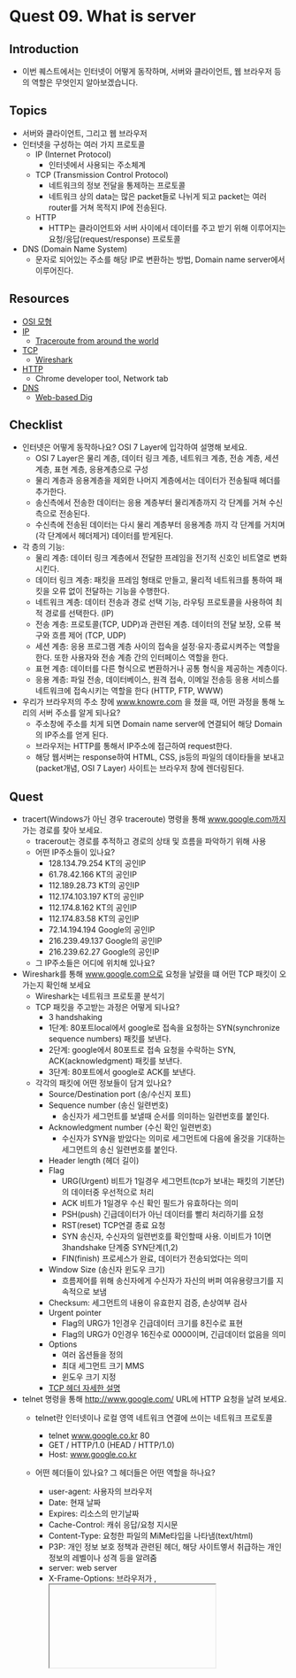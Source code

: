 # Quest 09. What is server


## Introduction
* 이번 퀘스트에서는 인터넷이 어떻게 동작하며, 서버와 클라이언트, 웹 브라우저 등의 역할은 무엇인지 알아보겠습니다.

## Topics
* 서버와 클라이언트, 그리고 웹 브라우저
* 인터넷을 구성하는 여러 가지 프로토콜
  * IP (Internet Protocol)
    - 인터넷에서 사용되는 주소체계
  * TCP (Transmission Control Protocol)
    - 네트워크의 정보 전달을 통제하는 프로토콜
    - 네트워크 상의 data는 많은 packet들로 나뉘게 되고 packet는 여러 router를 거쳐 목적지 IP에 전송된다.
  * HTTP
    - HTTP는 클라이언트와 서버 사이에서 데이터를 주고 받기 위해 이루어지는 요청/응답(request/response) 프로토콜
* DNS (Domain Name System)
    - 문자로 되어있는 주소를 해당 IP로 변환하는 방법, Domain name server에서 이루어진다.

## Resources
* [OSI 모형](https://ko.wikipedia.org/wiki/OSI_%EB%AA%A8%ED%98%95)
* [IP](https://ko.wikipedia.org/wiki/%EC%9D%B8%ED%84%B0%EB%84%B7_%ED%94%84%EB%A1%9C%ED%86%A0%EC%BD%9C)
  * [Traceroute from around the world](http://tracert.com/traceroute)
* [TCP](https://ko.wikipedia.org/wiki/%EC%A0%84%EC%86%A1_%EC%A0%9C%EC%96%B4_%ED%94%84%EB%A1%9C%ED%86%A0%EC%BD%9C)
  * [Wireshark](https://www.wireshark.org/download.html)
* [HTTP](https://ko.wikipedia.org/wiki/HTTP)
  * Chrome developer tool, Network tab
* [DNS](https://ko.wikipedia.org/wiki/%EB%8F%84%EB%A9%94%EC%9D%B8_%EB%84%A4%EC%9E%84_%EC%8B%9C%EC%8A%A4%ED%85%9C)
  * [Web-based Dig](http://networking.ringofsaturn.com/Tools/dig.php)

## Checklist
* 인터넷은 어떻게 동작하나요? OSI 7 Layer에 입각하여 설명해 보세요.
    - OSI 7 Layer은 물리 계층, 데이터 링크 계층, 네트워크 계층, 전송 계층, 세션 계층, 표현 계층, 응용계층으로 구성
    - 물리 계층과 응용계층을 제외한 나머지 계층에서는 데이터가 전송될때 헤더를 추가한다.
    - 송신측에서 전송한 데이터는 응용 계층부터 물리계층까지 각 단계를 거쳐 수신측으로 전송된다.
    - 수신측에 전송된 데이터는 다시 물리 계층부터 응용계층 까지 각 단계를 거치며 (각 단계에서 헤더제거) 데이터를 받게된다.
* 각 층의 기능:
    - 물리 계층: 데이터 링크 계층에서 전달한 프레임을 전기적 신호인 비트열로 변화시킨다.
    - 데이터 링크 계층: 패킷을 프레임 형태로 만들고, 물리적 네트워크를 통하여 패킷을 오류 없이 전달하는 기능을 수행한다.
    - 네트워크 계층: 데이터 전송과 경로 선택 기능, 라우팅 프로토콜을 사용하여 최적 경로를 선택한다. (IP)
    - 전송 계층: 프로토콜(TCP, UDP)과 관련된 계층. 데이터의 전달 보장, 오류 복구와 흐름 제어 (TCP, UDP)
    - 세션 계층: 응용 프로그램 계층 사이의 접속을 설정·유지·종료시켜주는 역할을 한다. 또한 사용자와 전송 계층 간의 인터페이스 역할을 한다.
    - 표현 계층: 데이터를 다른 형식으로 변환하거나 공통 형식을 제공하는 계층이다.
    - 응용 계층: 파일 전송, 데이터베이스, 원격 접속, 이메일 전송등 응용 서비스를 네트워크에 접속시키는 역할을 한다 (HTTP, FTP, WWW)
* 우리가 브라우저의 주소 창에 www.knowre.com 을 쳤을 때, 어떤 과정을 통해 노리의 서버 주소를 알게 되나요?
    - 주소창에 주소를 치게 되면 Domain name server에 연결되어 해당 Domain의 IP주소를 얻게 된다.
    - 브라우저는 HTTP를 통해서 IP주소에 접근하여 request한다.
    - 해당 웹서버는 response하여 HTML, CSS, js등의 파일의 데이타들을 보내고(packet개념, OSI 7 Layer) 사이트는 브라우저 창에 렌더링된다.

## Quest
* tracert(Windows가 아닌 경우 traceroute) 명령을 통해 www.google.com까지 가는 경로를 찾아 보세요.
  * tracerout는 경로를 추적하고 경로의 상태 및 흐름을 파악하기 위해 사용
  * 어떤 IP주소들이 있나요?
    - 128.134.79.254 KT의 공인IP
    - 61.78.42.166 KT의 공인IP
    - 112.189.28.73 KT의 공인IP
    - 112.174.103.197 KT의 공인IP
    - 112.174.8.162 KT의 공인IP
    - 112.174.83.58 KT의 공인IP
    - 72.14.194.194 Google의 공인IP
    - 216.239.49.137 Google의 공인IP
    - 216.239.62.27 Google의 공인IP
  * 그 IP주소들은 어디에 위치해 있나요?
* Wireshark를 통해 www.google.com으로 요청을 날렸을 떄 어떤 TCP 패킷이 오가는지 확인해 보세요
  * Wireshark는 네트워크 프로토콜 분석기
  * TCP 패킷을 주고받는 과정은 어떻게 되나요?
    - 3 handshaking
    - 1단계: 80포트local에서 google로 접속을 요청하는 SYN(synchronize sequence numbers) 패킷를 보낸다.
    - 2단계: google에서 80포트로 접속 요청을 수락하는 SYN, ACK(acknowledgment) 패킷를 보낸다.
    - 3단계: 80포트에서 google로 ACK를 보낸다.
  * 각각의 패킷에 어떤 정보들이 담겨 있나요?
    - Source/Destination port (송/수신지 포트)
    - Sequence number (송신 일련번호)
        - 송신자가 세그먼트를 보낼때 순서를 의미하는 일련번호를 붙인다.
    - Acknowledgment number (수신 확인 일련번호)
        - 수신자가 SYN을 받았다는 의미로 세그먼트에 다음에 올것을 기대하는 세그먼트의 송신 일련번호를 붙인다.
    - Header length (헤더 길이)
    - Flag
        - URG(Urgent) 비트가 1일경우 세그먼트(tcp가 보내는 패킷의 기본단)의 데이터중 우선적으로 처리
        - ACK 비트가 1일경우 수신 확인 필드가 유효하다는 의미
        - PSH(push) 긴급데이터가 아닌 데이터를 빨리 처리하기를 요청
        - RST(reset) TCP연결 종료 요청
        - SYN 송신자, 수신자의 일련번호를 확인할때 사용. 이비트가 1이면 3handshake 단계중 SYN단계(1,2)
        - FIN(finish) 프로세스가 완료, 데이터가 전송되었다는 의미
    - Window Size (송신자 윈도우 크기)
        - 흐름제어를 위해 송신자에게 수신자가 자신의 버퍼 여유용량크기를 지속적으로 보냄
    - Checksum: 세그먼트의 내용이 유효한지 검증, 손상여부 검사
    - Urgent pointer
        - Flag의 URG가 1인경우 긴급데이터 크기를 8진수로 표현
        - Flag의 URG가 0인경우 16진수로 0000이며, 긴급데이터 없음을 의미
    - Options
        - 여러 옵션들을 정의
        - 최대 세그먼트 크기 MMS
        - 윈도우 크기 지정
    * [TCP 헤더 자세한 설명](http://stih.tistory.com/52)
* telnet 명령을 통해 http://www.google.com/ URL에 HTTP 요청을 날려 보세요.
  * telnet란 인터넷이나 로컬 영역 네트워크 연결에 쓰이는 네트워크 프로토콜
    - telnet www.google.co.kr 80
    - GET / HTTP/1.0     (HEAD / HTTP/1.0)
    - Host: www.google.co.kr

  * 어떤 헤더들이 있나요? 그 헤더들은 어떤 역할을 하나요?
    - user-agent: 사용자의 브라우저
    - Date: 현재 날짜
    - Expires: 리소스의 만기날짜
    - Cache-Control: 캐쉬 응답/요청 지시문
    - Content-Type: 요청한 파일의 MiMe타입을 나타냄(text/html)
    - P3P: 개인 정보 보호 정책과 관련된 헤더, 해당 사이트엫서 취급하는 개인정보의 레벨이나 성격 등을 알려줌
    - server: web server
    - X-Frame-Options: 브라우저가 <frame>, <iframe> 혹은 <object> 태그를 렌더링 해야하는지 막아야하는지를 알려준다.
    - Set-Cookie: 클라이언트에 대해 유지하고자 하는 정보를 담고 있는 이름/값 으로 포함
        - Cookie: 사용자가 처음으로 사이트나 페이지를 방문하면 쿠키가 생성, 서버가 클라이언트에서 지정한 정보를 저장할 수 있게 하기 위한 것, 서버는 클라이언트에 의해 다시 특정 페이지나 서버에 접근할 때 그 정보를 이용할 수 있다
    - Accept-Ranges: URI를 위한 요청 범위의 승인을 나타냄, 받아들인 요청의 범위가 없을경우 none
    - Vary: 엔티티가 다중 리소스를 가지고 있으므로 요청한 헤더를 지정한 목록이 상황에 따라 변할 수 있다는 것을 지정
* 헤더의 종류
    - request/response/general/entity header가 있다.
    - request header는 Accept, Accept-Charset, Accept-Encoding, Accept-Language, Authorization, Expect, From, Host, If-Match, If-Modified-Since, If-None-Match, If-Range, If-Unmodified-Since, Max-Forwards, Proxy-Authorization, Range, Referer, TE, User-Agent등
    - response header는 Accept-Ranges, Age, ETag, Location, Proxy-Authenticate, Retry-After, Server, Vary, WWW-Authenticate등
    - general header는 Cache-Control, Connection, Date, Pragma, Trailer, Transfer-Enco, Upgrade, Via, Warning등
    - entity header는 Allow, Content-Encoding, Content-Language, Content-Length, Content-Location, Content-MD5, Content-Range, Content-Type, Expires, Last-Modified, extension-header등
## OSI 7 Layer 사진

  ![OSI 7 Layer2](http://cfile27.uf.tistory.com/image/193573414E9E6400111D13)

  ![OSI 7 Layer2](http://cfile3.uf.tistory.com/image/157A59464E9E64020EE598)
